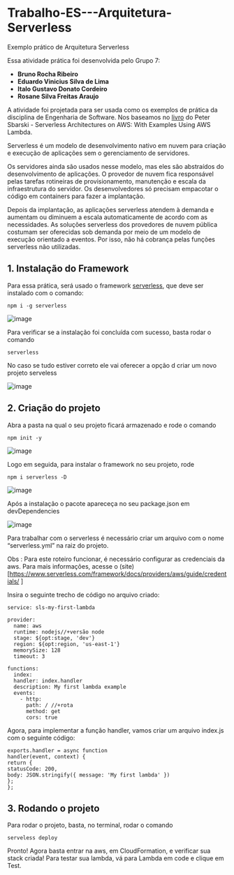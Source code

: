 # Trabalho-ES---Arquitetura-Serverless
Exemplo prático de Arquitetura Serverless

Essa atividade prática foi desenvolvida pelo Grupo 7:
- **Bruno Rocha Ribeiro**
- **Eduardo Vinicius Silva de Lima**
- **Italo Gustavo Donato Cordeiro**
- **Rosane Silva Freitas Araujo**

A atividade foi projetada para ser usada como os exemplos de prática da disciplina de Engenharia de Software. Nos baseamos no [livro](https://www.amazon.com.br/Serverless-Architectures-AWS-Peter-Sbarski/dp/1617293822) do Peter Sbarski - Serverless Architectures on AWS: With Examples Using AWS Lambda. 

Serverless é um modelo de desenvolvimento nativo em nuvem para criação e execução de aplicações sem o gerenciamento de servidores.

Os servidores ainda são usados nesse modelo, mas eles são abstraídos do desenvolvimento de aplicações. O provedor de nuvem fica responsável pelas tarefas rotineiras de provisionamento, manutenção e escala da infraestrutura do servidor. Os desenvolvedores só precisam empacotar o código em containers para fazer a implantação.

Depois da implantação, as aplicações serverless atendem à demanda e aumentam ou diminuem a escala automaticamente de acordo com as necessidades. As soluções serverless dos provedores de nuvem pública costumam ser oferecidas sob demanda por meio de um modelo de execução orientado a eventos. Por isso, não há cobrança pelas funções serverless não utilizadas.

 ## 1.  Instalação do Framework

Para essa prática, será usado o framework [serverless](serverless.com), que deve ser instalado com o comando:
```
npm i -g serverless
```

![image](https://user-images.githubusercontent.com/54030641/197426400-19283712-5748-4bd6-8399-266314a0e9ef.png)

Para verificar se a instalação foi concluída com sucesso, basta rodar o comando 
```
serverless
```

No caso se tudo estiver correto ele vai oferecer a opção d criar um novo projeto serveless

![image](https://user-images.githubusercontent.com/54030641/197426498-02398bac-5cbf-4784-84d6-fdcbeec8f554.png)

 ## 2.  Criação do projeto

Abra a pasta na qual o seu projeto ficará armazenado e rode o comando
```
npm init -y
```
![image](https://user-images.githubusercontent.com/54030641/197426594-06a35bfd-409b-45ad-80b7-9edcc90d8ab5.png)

Logo em seguida, para instalar o framework no seu projeto, rode
```
npm i serverless -D
```

![image](https://user-images.githubusercontent.com/54030641/197426741-7161d12e-41c1-414a-a3d8-209bc5d992c9.png)

Após a instalação o pacote apareceça no seu package.json em devDependencies

![image](https://user-images.githubusercontent.com/54030641/197426869-1103355e-c4c5-4dcb-8de9-2b76186db40b.png)

Para trabalhar com o serverless é necessário criar um arquivo com o nome “serverless.yml” na raiz do projeto.

Obs : Para este roteiro funcionar, é necessário configurar as credenciais da aws. Para mais informações, acesse o (site)[https://www.serverless.com/framework/docs/providers/aws/guide/credentials/
]

Insira o seguinte trecho de código no arquivo criado:
```
service: sls-my-first-lambda

provider:
  name: aws
  runtime: nodejs//+versão node
  stage: ${opt:stage, 'dev'}
  region: ${opt:region, 'us-east-1'}
  memorySize: 128
  timeout: 3
```
```
functions:
  index:
  handler: index.handler
  description: My first lambda example
  events:
    - http:
      path: / //+rota
      method: get
      cors: true
```

Agora, para implementar a função handler, vamos criar um arquivo index.js com o seguinte código:
```
exports.handler = async function
handler(event, context) {
return {
statusCode: 200,
body: JSON.stringify({ message: 'My first lambda' })
};
};
```
  ## 3.  Rodando o projeto
Para rodar o projeto, basta, no terminal, rodar o comando
```
serveless deploy 
```

Pronto! Agora basta entrar na aws, em CloudFormation, e verificar sua stack criada! Para testar sua lambda, vá para Lambda em code e clique em Test.

